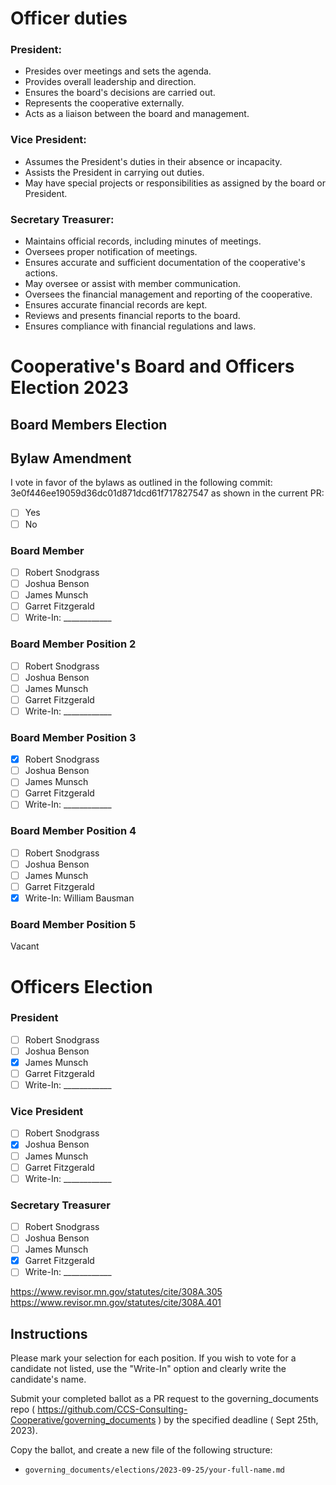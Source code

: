 # Officer duties

### President:

- Presides over meetings and sets the agenda.
- Provides overall leadership and direction.
- Ensures the board's decisions are carried out.
- Represents the cooperative externally.
- Acts as a liaison between the board and management.

### Vice President:

- Assumes the President's duties in their absence or incapacity.
- Assists the President in carrying out duties.
- May have special projects or responsibilities as assigned by the board or President.

### Secretary Treasurer:

- Maintains official records, including minutes of meetings.
- Oversees proper notification of meetings.
- Ensures accurate and sufficient documentation of the cooperative's actions.
- May oversee or assist with member communication.
- Oversees the financial management and reporting of the cooperative.
- Ensures accurate financial records are kept.
- Reviews and presents financial reports to the board.
- Ensures compliance with financial regulations and laws.

# Cooperative's Board and Officers Election 2023

## Board Members Election

## Bylaw Amendment

I vote in favor of the bylaws as outlined in the following commit: 3e0f446ee19059d36dc01d871dcd61f717827547 as shown in the current PR:

- [ ] Yes
- [ ] No

### Board Member
- [ ] Robert Snodgrass
- [ ] Joshua Benson
- [ ] James Munsch
- [ ] Garret Fitzgerald
- [ ] Write-In: ____________

### Board Member Position 2
- [ ] Robert Snodgrass
- [ ] Joshua Benson
- [ ] James Munsch
- [ ] Garret Fitzgerald
- [ ] Write-In: ____________

### Board Member Position 3
- [X] Robert Snodgrass
- [ ] Joshua Benson
- [ ] James Munsch
- [ ] Garret Fitzgerald
- [ ] Write-In: ____________

### Board Member Position 4
- [ ] Robert Snodgrass
- [ ] Joshua Benson
- [ ] James Munsch
- [ ] Garret Fitzgerald
- [X] Write-In: William Bausman

### Board Member Position 5

Vacant

# Officers Election

### President
- [ ] Robert Snodgrass
- [ ] Joshua Benson
- [X] James Munsch
- [ ] Garret Fitzgerald
- [ ] Write-In: ____________

### Vice President
- [ ] Robert Snodgrass
- [X] Joshua Benson
- [ ] James Munsch
- [ ] Garret Fitzgerald
- [ ] Write-In: ____________

### Secretary Treasurer
- [ ] Robert Snodgrass
- [ ] Joshua Benson
- [ ] James Munsch
- [X] Garret Fitzgerald
- [ ] Write-In: ____________

https://www.revisor.mn.gov/statutes/cite/308A.305
https://www.revisor.mn.gov/statutes/cite/308A.401

## Instructions

Please mark your selection for each position. If you wish to vote for a candidate not listed, use the "Write-In" option and clearly write the candidate's name.

Submit your completed ballot as a PR request to the governing_documents repo ( https://github.com/CCS-Consulting-Cooperative/governing_documents )  by the specified deadline ( Sept 25th, 2023).

Copy the ballot, and create a new file of the following structure: 

- `governing_documents/elections/2023-09-25/your-full-name.md`
